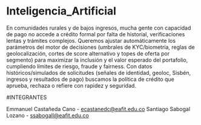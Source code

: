 # Inteligencia_Artificial
En comunidades rurales y de bajos ingresos, mucha gente con capacidad de pago no accede a crédito formal por falta de historial, verificaciones lentas y trámites complejos. Queremos ajustar automáticamente los parámetros del motor de decisiones (umbrales de KYC/biometría, reglas de geolocalización, cortes de score alternativo y topes de oferta por segmento) para maximizar la inclusión y el valor esperado del portafolio, cumpliendo límites de riesgo, fraude y fairness. Con datos históricos/simulados de solicitudes (señales de identidad, geoloc, Sisbén, ingresos y resultados de pago) buscamos la política de crédito que aprueba, rechaza o refiere con rapidez y seguridad.

#INTEGRANTES 

Emmanuel Castañeda Cano - ecastanedc@eafit.edu.co
Santiago Sabogal Lozano - ssabogall@eafit.edu.co
